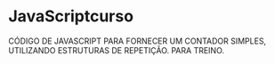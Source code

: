 # JavaScriptcurso
CÓDIGO DE JAVASCRIPT PARA FORNECER UM CONTADOR SIMPLES, UTILIZANDO ESTRUTURAS DE REPETIÇÃO. PARA TREINO.
